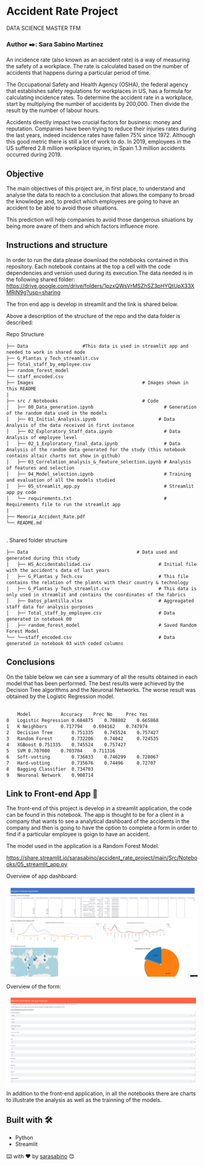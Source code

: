 # Accident Rate Project

DATA SCIENCE MASTER TFM

### Author ✒️: Sara Sabino Martínez

An incidence rate (also known as an accident rate) is a way of measuring the safety of a workplace. The rate is calculated based on the number of accidents that happens during a particular period of time.

The Occupational Safety and Health Agency (OSHA), the federal agency that establishes safety regulations for workplaces in US, has a formula for calculating incidence rates. To determine the accident rate in a workplace, start by multiplying the number of accidents by 200,000. Then divide the result by the number of labour hours.

Accidents directly impact two crucial factors for business: money and reputation. Companies have been trying to reduce their injuries rates during the last years, indeed incidence rates have fallen 75% since 1972. Although this good metric there is still a lot of work to do. In 2019, employees in the US suffered 2.8 million workplace injuries, in Spain 1.3 million accidents occurred during 2019.


## Objective

The main objectives of this project are, in first place, to understand and analyse the data to reach to a conclusion that allows the company to broad the knowledge and, to predict which employees are going to have an accident to be able to avoid those situations. 

This prediction will help companies to avoid those dangerous situations by being more aware of them and which factors influence more.

## Instructions and structure

In order to run the data please download the notebooks contained in this repository. Each notebook contains at the top a cell with the code dependencies and version used during its execution.The data needed is in the following shared folder: https://drive.google.com/drive/folders/1pzxQWsVrMSZhSZ3pHYQtUpX33XMRjN9g?usp=sharing

The fron end app is develop in streamlit and the link is shared below.

Above a description of the structure of the repo and the data folder is described:

Repo Structure
```
├── Data 					#This data is used in streamlit app and needed to work in shared mode
├── G_Plantas y Tech_streamlit.csv    		
├── Total_staff_by_employee.csv
├── random_forest_model
└── staff_encoded.csv
├── Images                                        # Images shown in this README
|
├── src / Notebooks                               # Code
│   ├── 00_Data_generation.ipynb                          # Generation of the random data used in the models 
│   ├── 01_Initial_Analysis.ipynb                       # Data Analysis of the data received in first instance
│   ├── 02_Exploratory_Staff_data.ipynb                   # Data Analysis of employee level
│   ├── 02_1_Exploratory_final_data.ipynb                 # Data Analysis of the random data generated for the study (this notebook contains altair charts not show in github)
│   ├── 03_Correlation_analysis_&_feature_selection.ipynb # Analysis of features and selection
│   ├── 04_Model_selection.ipynb                          # Training and evaluation of all the models studied
│   ├── 05_streamlit_app.py                               # Streamlit app py code
│   └── requirements.txt                                  # Requirements file to run the streamlit app
|
├── Memoria_Accident_Rate.pdf
└── README.md
    
```
.
Shared folder structure
```
├── Data                                       	# Data used and generated during this study
│   ├── HS_Accidentabilidad.csv                         # Initial file with the accident's data of last years
│   ├── G_Plantas y Tech.csv                            # This file contains the relation of the plants with their country & technology
│   ├── G_Plantas y Tech_streamlit.csv                  # This data is only used in streamlit and contains the coordinates of the fabrics
│   ├── Datos_plantilla.xlsx                            # Aggreagated staff data for analysis purposes
│   ├── Total_staff_by_employee.csv                     # Data generated in notebook 00
│   ├── random_forest_model                             # Saved Random Forest Model
└── └──staff_encoded.csv                                # Data generated in notebook 03 with coded columns

```


## Conclusions

On the table below we can see a summary of all the results obtained in each model that has been performed. 
The best results were achieved by the Decision Tree algorithms and the Neuronal Networks. The worse result was obtained by the Logistic Regression model.

```

	Model			Accuracy	Prec No		Prec Yes
0	Logistic Regression	0.684875	0.708802	0.665868
1	K Neighbors		0.717794	0.694162	0.747974
2	Decision Tree		0.751335	0.745524	0.757427
3	Random Forest		0.732206	0.74042		0.724535
4	XGBoost	0.751335	0.745524	0.757427
5	SVM	0.707000	0.703704	0.711316
6	Soft-votting		0.736833	0.746299	0.728067
7	Hard-votting		0.735676	0.74496		0.72707
8	Bagging Classifier	0.734703		
9	Neuronal Network	0.908714			
```
## Link to Front-end App 🚀

The front-end of this project is develop in a streamlit application, the code can be found in this notebook. The app is thought to be for a client in a company that wants to see a analytical dashboard of the accidents in the company and then is going to have the option to complete a form in order to find if a particular employee is goign to have an accident. 

The model used in the application is a Random Forest Model.

https://share.streamlit.io/sarasabino/accident_rate_project/main/Src/Notebooks/05_streamlit_app.py

Overview of app dashboard:

![alt text](https://raw.githubusercontent.com/sarasabino/Accident_Rate_Project/master/Images/Dashboard_overiew.PNG)

Overview of the form:

![alt text](https://raw.githubusercontent.com/sarasabino/Accident_Rate_Project/master/Images/Prediction_form_overview.PNG)

In addition to the front-end application, in all the notebooks there are charts to illustrate the analysis as well as the trainning of the models.

## Built with 🛠️

* Python
* Streamlit

⌨️ with ❤️ by [sarasabino](https://github.com/sarasabino) 😊
